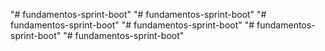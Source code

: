 "# fundamentos-sprint-boot" 
"# fundamentos-sprint-boot" 
"# fundamentos-sprint-boot" 
"# fundamentos-sprint-boot" 
"# fundamentos-sprint-boot" 
"# fundamentos-sprint-boot" 
